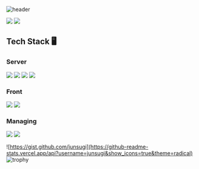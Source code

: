 ![header](https://capsule-render.vercel.app/api?type=rect&color=gradient&height=80&section=header&text=Junsugi's%20Profile&fontSize=40)

<a href="https://velog.io/@junsugi" target="_blank"><img src="https://img.shields.io/badge/VELOG-3eb489?style=flat-square&logo=V&logoColor=white"/></a>
<img src="https://img.shields.io/badge/GMAIL-ba3e4d?style=flat-square&logo=gmail&logoColor=white"/>

## Tech Stack 🖥
### Server
<div>
  <img src="https://img.shields.io/badge/Typescript-3178C6?style=flat-square&logo=typescript&logoColor=white"/>
  <img src="https://img.shields.io/badge/Nest.js-E0234E?style=flat-square&logo=NestJS&logoColor=white"/>
  <img src="https://img.shields.io/badge/Java-007396?style=flat-square&logo=java&logoColor=white"/>
  <img src="https://img.shields.io/badge/Spring-6DB33F?style=flat-square&logo=spring&logoColor=white"/>
</div>

### Front
<div>
  <img src="https://img.shields.io/badge/Next.js-000000?style=flat-square&logo=Next.js&logoColor=white"/>
  <img src="https://img.shields.io/badge/Sass-CC6699?style=flat-square&logo=sass&logoColor=white"/>
</div>

### Managing
<div>
  <img src="https://img.shields.io/badge/Git-181717?style=flat-square&logo=github&logoColor=white"/>
  <img src="https://img.shields.io/badge/Notion-000000?style=flat-square&logo=Notion&logoColor=white"/>
</div>

![https://gist.github.com/junsugi](https://github-readme-stats.vercel.app/api?username=junsugi&show_icons=true&theme=radical)
![trophy](https://github-profile-trophy.vercel.app/?username=junsugi&theme=gruvbox&row=2&column=4)
